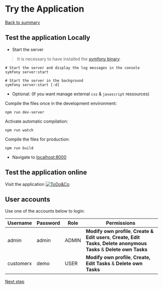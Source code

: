 # Try the Application

[Back to summary](index.md)

## Test the application Locally

* Start the server

>It is necessary to have installed the [symfony binary](https://symfony.com/download).

```shell
# Start the server and display the log messages in the console
symfony server:start
 
# Start the server in the background
symfony server:start [-d]
```

* Optional: (If you want manage external ``css`` & ``javascript`` ressources)

Compile the files once in the development environment:
```npm
npm run dev-server
```

Activate automatic compilation:
```shell
npm run watch
```

Compile the files for production:
```shell
npm run build
```

* Navigate to [localhost:8000](http://localhost:8000)

## Test the application online

Visit the application [![ToDo&Co](https://img.shields.io/badge/ToDo&Co-yellow.svg)](https://todolist.it-bigboss.de/ "Manage your tasks")

## User accounts
Use one of the accounts below to login:

Username   | Password | Role  | Permissions
---------- | -------- | ------| --------
 admin     |   admin  | ADMIN | **Modify own profile**, **Create & Edit users**, **Create, Edit Tasks**, **Delete anonymous Tasks** & **Delete own Tasks**
 customerx |   demo   | USER  | **Modify own profile**,  **Create, Edit Tasks** & **Delete own Tasks**

[Next step](github-pages/tests.md "Run Tests")
